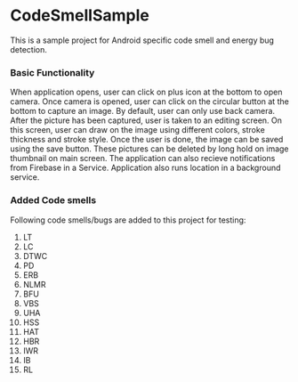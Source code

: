 # CodeSmellSample

This is a sample project for Android specific code smell and energy bug detection. 
### Basic Functionality

When application opens, user can click on plus icon at the bottom to open camera. Once camera is opened, user can click on the circular button at the bottom to capture an image. By default, user can only use back camera. After the picture has been captured, user is taken to an editing screen. On this screen, user can draw on the image using different colors, stroke thickness and stroke style. Once the user is done, the image can be saved using the save button. These pictures can be deleted by long hold on image thumbnail on main screen. The application can also recieve notifications from Firebase in a Service. Application also runs location in a background service. 

### Added Code smells

Following code smells/bugs are added to this project for testing:
1. LT
2. LC
3. DTWC
4. PD
5. ERB
6. NLMR
7. BFU
8. VBS
9. UHA
10. HSS
11. HAT
12. HBR
13. IWR
14. IB
15. RL
